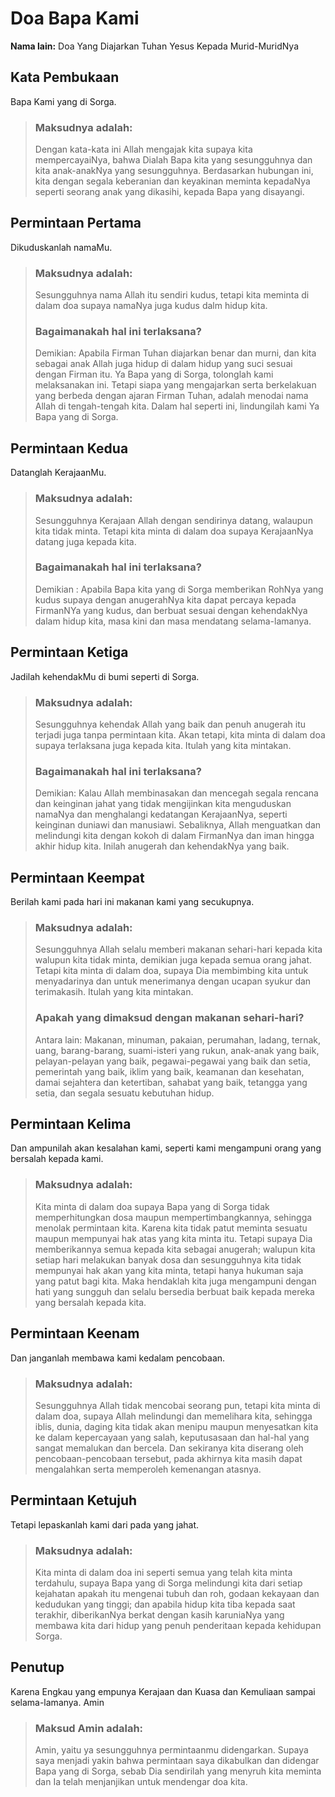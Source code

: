 # Doa Bapa Kami

**Nama lain:** Doa Yang Diajarkan Tuhan Yesus Kepada Murid-MuridNya

## Kata Pembukaan
Bapa Kami yang di Sorga.
> ### Maksudnya adalah:
> Dengan kata-kata ini Allah mengajak kita supaya kita mempercayaiNya, bahwa Dialah Bapa kita yang sesungguhnya dan kita anak-anakNya yang sesungguhnya. Berdasarkan hubungan ini, kita dengan segala keberanian dan keyakinan meminta kepadaNya seperti seorang anak yang dikasihi, kepada Bapa yang disayangi.

## Permintaan Pertama
Dikuduskanlah namaMu.
> ### Maksudnya adalah:
> Sesungguhnya nama Allah itu sendiri kudus, tetapi kita meminta di dalam doa supaya namaNya juga kudus dalm hidup kita.
> ### Bagaimanakah hal ini terlaksana?
> Demikian: Apabila Firman Tuhan diajarkan benar dan murni, dan kita sebagai anak Allah juga hidup di dalam hidup yang suci sesuai dengan Firman itu. Ya Bapa yang di Sorga, tolonglah kami melaksanakan ini.
Tetapi siapa yang mengajarkan serta berkelakuan yang berbeda dengan ajaran Firman Tuhan, adalah menodai nama Allah di tengah-tengah kita. Dalam hal seperti ini, lindungilah kami Ya Bapa yang di Sorga.

## Permintaan Kedua
Datanglah KerajaanMu.
> ### Maksudnya adalah:
> Sesungguhnya Kerajaan Allah dengan sendirinya datang, walaupun kita tidak minta. Tetapi kita minta di dalam doa supaya KerajaanNya datang juga kepada kita.
> ### Bagaimanakah hal ini terlaksana?
> Demikian : Apabila Bapa kita yang di Sorga memberikan RohNya yang kudus supaya dengan anugerahNya kita dapat percaya kepada FirmanNYa yang kudus, dan berbuat sesuai dengan kehendakNya dalam hidup kita, masa kini dan masa mendatang selama-lamanya.

## Permintaan Ketiga
Jadilah kehendakMu di bumi seperti di Sorga.
> ### Maksudnya adalah:
> Sesungguhnya kehendak Allah yang baik dan penuh anugerah itu terjadi juga tanpa permintaan kita. Akan tetapi, kita minta di dalam doa supaya terlaksana juga kepada kita. Itulah yang kita mintakan.
> ### Bagaimanakah hal ini terlaksana?
> Demikian: Kalau Allah membinasakan dan mencegah segala rencana dan keinginan jahat yang tidak mengijinkan kita menguduskan namaNya dan menghalangi kedatangan KerajaanNya, seperti keinginan duniawi dan manusiawi. Sebaliknya, Allah menguatkan dan melindungi kita dengan kokoh di dalam FirmanNya dan iman hingga akhir hidup kita. Inilah anugerah dan kehendakNya yang baik.

## Permintaan Keempat
Berilah kami pada hari ini makanan kami yang secukupnya.
> ### Maksudnya adalah:
> Sesungguhnya Allah selalu memberi makanan sehari-hari kepada kita walupun kita tidak minta, demikian juga kepada semua orang jahat. Tetapi kita minta di dalam doa, supaya Dia membimbing kita untuk menyadarinya dan untuk menerimanya dengan ucapan syukur dan terimakasih. Itulah yang kita mintakan.
> ### Apakah yang dimaksud dengan makanan sehari-hari?
> Antara lain: Makanan, minuman, pakaian, perumahan, ladang, ternak, uang, barang-barang, suami-isteri yang rukun, anak-anak yang baik, pelayan-pelayan yang baik, pegawai-pegawai yang baik dan setia, pemerintah yang baik, iklim yang baik, keamanan dan kesehatan, damai sejahtera dan ketertiban, sahabat yang baik, tetangga yang setia, dan segala sesuatu kebutuhan hidup.

## Permintaan Kelima
Dan ampunilah akan kesalahan kami, seperti kami mengampuni orang yang bersalah kepada kami.
> ### Maksudnya adalah:
> Kita minta di dalam doa supaya Bapa yang di Sorga tidak memperhitungkan dosa maupun mempertimbangkannya, sehingga menolak permintaan kita. Karena kita tidak patut meminta sesuatu maupun mempunyai hak atas yang kita minta itu. Tetapi supaya Dia memberikannya semua kepada kita sebagai anugerah; walupun kita setiap hari melakukan banyak dosa dan sesungguhnya kita tidak mempunyai hak akan yang kita minta, tetapi hanya hukuman saja yang patut bagi kita. Maka hendaklah kita juga mengampuni dengan hati yang sungguh dan selalu bersedia berbuat baik kepada mereka yang bersalah kepada kita.

## Permintaan Keenam
Dan janganlah membawa kami kedalam pencobaan.
> ### Maksudnya adalah:
> Sesungguhnya Allah tidak mencobai seorang pun, tetapi kita minta di dalam doa, supaya Allah melindungi dan memelihara kita, sehingga iblis, dunia, daging kita tidak akan menipu maupun menyesatkan kita ke dalam kepercayaan yang salah, keputusasaan dan hal-hal yang sangat memalukan dan bercela. Dan sekiranya kita diserang oleh pencobaan-pencobaan tersebut, pada akhirnya kita masih dapat mengalahkan serta memperoleh kemenangan atasnya.

## Permintaan Ketujuh
Tetapi lepaskanlah kami dari pada yang jahat.
> ### Maksudnya adalah:
> Kita minta di dalam doa ini seperti semua yang telah kita minta terdahulu, supaya Bapa yang di Sorga melindungi kita dari setiap kejahatan apakah itu mengenai tubuh dan roh, godaan kekayaan dan kedudukan yang tinggi; dan apabila hidup kita tiba kepada saat terakhir, diberikanNya berkat dengan kasih karuniaNya yang membawa kita dari hidup yang penuh penderitaan kepada kehidupan Sorga.

## Penutup
Karena Engkau yang empunya Kerajaan dan Kuasa dan Kemuliaan sampai selama-lamanya. Amin
> ### Maksud Amin adalah:
> Amin, yaitu ya sesungguhnya permintaanmu didengarkan. Supaya saya menjadi yakin bahwa permintaan saya dikabulkan dan didengar Bapa yang di Sorga, sebab Dia sendirilah yang menyruh kita meminta dan Ia telah menjanjikan untuk mendengar doa kita.

